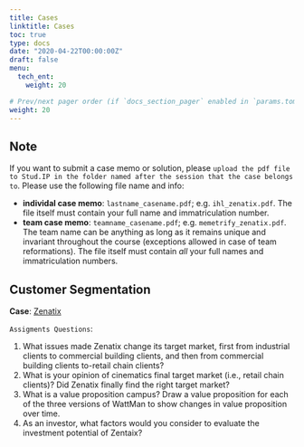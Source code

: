 ```yaml
---
title: Cases
linktitle: Cases
toc: true
type: docs
date: "2020-04-22T00:00:00Z"
draft: false
menu:
  tech_ent:
    weight: 20

# Prev/next pager order (if `docs_section_pager` enabled in `params.toml`)
weight: 20
--- 
```


## Note

If you want to submit a case memo or solution, please `upload the pdf file to Stud.IP in the folder named after the session that the case belongs to`. Please use the following file name and info:
* **individal case memo**: `lastname_casename.pdf`; e.g. `ihl_zenatix.pdf`. The file itself must contain your full name and immatriculation number.
* **team case memo**: `teamname_casename.pdf`; e.g. `memetrify_zenatix.pdf`. The team name can be anything as long as it remains unique and invariant throughout the course (exceptions allowed in case of team reformations). The file itself must contain *all* your full names and immatriculation numbers.

## Customer Segmentation

**Case**: [Zenatix](https://www.dropbox.com/s/r6caw2tmqlyxbd4/Zenatix.pdf?dl=0)

`Assigments Questions`:
1) What issues made Zenatix change its target market, first from industrial clients to commercial building clients, and then from commercial building clients to-retail chain clients? 
2) What is your opinion of cinematics final target market (i.e., retail chain clients)? Did Zenatix finally find the right target market?
3) What is a value proposition campus? Draw a value proposition for each of the three versions of WattMan to show changes in value proposition over time.
4) As an investor, what factors would you consider to evaluate the investment potential of Zentaix?









